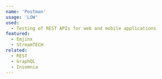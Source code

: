 ```yaml
---
name: 'Postman'
usage: 'LOW'
used:
  - Testing of REST APIs for web and mobile applications
featured:
  - Emjinx
  - StreamTECH
related:
  - REST
  - GraphQL
  - Insomnia
---
```

